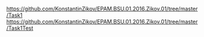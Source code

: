 https://github.com/KonstantinZikov/EPAM.BSU.01.2016.Zikov.01/tree/master/Task1
https://github.com/KonstantinZikov/EPAM.BSU.01.2016.Zikov.01/tree/master/Task1Test
